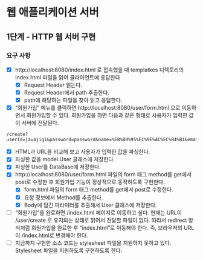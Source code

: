 # 웹 애플리케이션 서버

## 1단계 - HTTP 웹 서버 구현
### 요구 사항
- [x] http://localhost:8080/index.html 로 접속했을 때 templatkes 디렉토리의 index.html 파일을 읽어 클라이언트에 응답한다
  - [x] Request Header 읽는다.
  - [x] Request Header에서 path 추출한다.
  - [x] path에 해당하는 파일을 찾아 읽고 응답한다.
- [x] “회원가입” 메뉴를 클릭하면 http://localhost:8080/user/form.html 으로 이동하면서 회원가입할 수 있다. 회원가입을 하면 다음과 같은 형태로 사용자가 입력한 값이 서버에 전달된다.
```text
/create?userId=javajigi&password=password&name=%EB%B0%95%EC%9E%AC%EC%84%B1&email=javajigi%40slipp.net
```
  - [x] HTML과 URL을 비교해 보고 사용자가 입력한 값을 파싱한다.
  - [x] 파싱한 값을 model.User 클래스에 저장한다.
  - [x] 파싱한 User를 DataBase에 저장한다.
- [x] http://localhost:8080/user/form.html 파일의 form 태그 method를 get에서 post로 수정한 후 회원가입 기능이 정상적으로 동작하도록 구현한다.
  - [x] form.html 파일의 form 태그 method를 get에서 post로 수정한다.
  - [x] 요청 정보에서 Method를 추출한다.
  - [x] Body에 담긴 파라미터를 추출해서 User 클래스에 저장한다.
- [ ] “회원가입”을 완료하면 /index.html 페이지로 이동하고 싶다. 현재는 URL이 /user/create 로 유지되는 상태로 읽어서 전달할 파일이 없다. 따라서 redirect 방식처럼 회원가입을 완료한 후 “index.html”로 이동해야 한다. 즉, 브라우저의 URL이 /index.html로 변경해야 한다.
- [ ] 지금까지 구현한 소스 코드는 stylesheet 파일을 지원하지 못하고 있다. Stylesheet 파일을 지원하도록 구현하도록 한다.